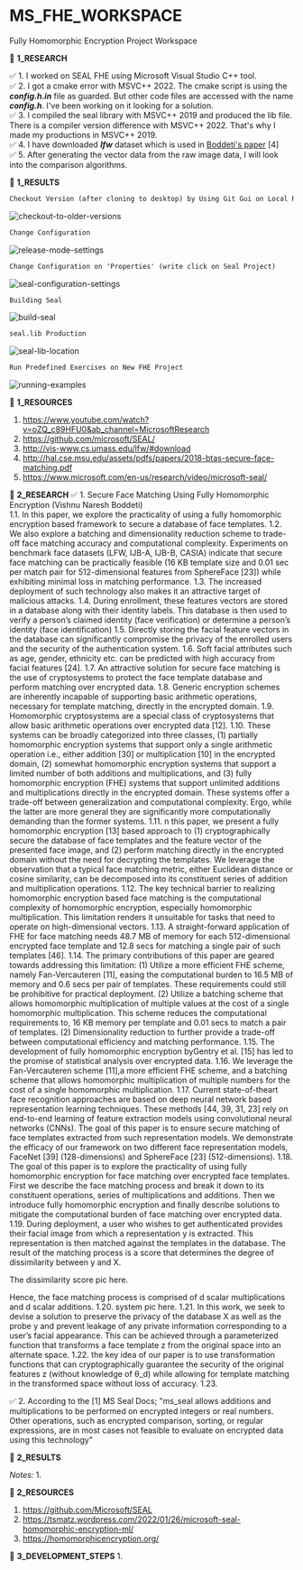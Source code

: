 # MS_FHE_WORKSPACE
Fully Homomorphic Encryption Project Workspace


🏁 **1_RESEARCH**

✅ 1. I worked on SEAL FHE using Microsoft Visual Studio C++ tool.\
✅ 2. I got a cmake error with MSVC++ 2022. The cmake script is using the ***config.h.in*** file as guarded. But other code files are accessed with the name ***config.h***. I've been working on it looking for a solution.\
✅ 3. I compiled the seal library with MSVC++ 2019 and produced the lib file. There is a compiler version difference with MSVC++ 2022. That's why I made my productions in  MSVC++ 2019.\
✅ 4. I have downloaded ***lfw*** dataset which is used in [Boddeti's paper](http://hal.cse.msu.edu/assets/pdfs/papers/2018-btas-secure-face-matching.pdf) [4] \
✅ 5. After generating the vector data from the raw image data, I will look into the comparison algorithms.

🏁 **1_RESULTS**
```diff
Checkout Version (after cloning to desktop) by Using Git Gui on Local Repository
```
![checkout-to-older-versions](https://user-images.githubusercontent.com/54834769/189739779-1fc3ef62-ada9-412b-9c6b-e9168d29f9d4.PNG)

```diff
Change Configuration
```
![release-mode-settings](https://user-images.githubusercontent.com/54834769/189739997-191ae5b5-f6bc-4103-8923-b75ac66d5da5.PNG)
```diff
Change Configuration on 'Properties' (write click on Seal Project)
```
![seal-configuration-settings](https://user-images.githubusercontent.com/54834769/189740403-5f00cc10-b841-41f7-8eb1-988198bfe3f5.PNG)

```diff
Building Seal
```
![build-seal](https://user-images.githubusercontent.com/54834769/189739399-c8c53b91-6ce1-484f-acde-5daaba7b84d8.PNG)

```diff
seal.lib Production
```
![seal-lib-location](https://user-images.githubusercontent.com/54834769/189740810-1a70a809-57ce-4db5-bb26-72392ea28a87.PNG)

```diff
Run Predefined Exercises on New FHE Project
```
![running-examples](https://user-images.githubusercontent.com/54834769/189740263-c1e5b54e-bc1f-47d6-be0c-85609da79e40.PNG)


🏁 **1_RESOURCES**
1. https://www.youtube.com/watch?v=oZQ_c89HFU0&ab_channel=MicrosoftResearch
2. https://github.com/microsoft/SEAL/
3. http://vis-www.cs.umass.edu/lfw/#download
4. http://hal.cse.msu.edu/assets/pdfs/papers/2018-btas-secure-face-matching.pdf
5. https://www.microsoft.com/en-us/research/video/microsoft-seal/


🏁 **2_RESEARCH**
✅ 1. Secure Face Matching Using Fully Homomorphic Encryption (Vishnu Naresh Boddeti)\
1.1. In this paper, we explore the practicality of using a fully homomorphic encryption based framework to secure a database of face templates.
1.2. We also explore a batching and dimensionality reduction scheme to trade-off face matching accuracy and computational complexity. Experiments on benchmark face datasets (LFW, IJB-A, IJB-B, CASIA) indicate that secure face matching can be practically feasible (16 KB template size and 0.01 sec per match pair for 512-dimensional features from SphereFace [23]) while exhibiting minimal loss in matching performance.
1.3. The increased deployment of such technology also makes it an attractive target of malicious attacks.
1.4. During enrollment, these features vectors are stored in a database along with their identity labels. This database is then used to verify a person’s claimed identity (face verification) or determine a person’s identity (face identification)
1.5. Directly storing the facial feature vectors in the database can significantly compromise the privacy of the enrolled users and the security of the authentication system.
1.6. Soft facial attributes such as age, gender, ethnicity etc. can be predicted with high accuracy from facial features [24].
1.7. An attractive solution for secure face matching is the use of cryptosystems to protect the face template database and perform matching over encrypted data.
1.8. Generic encryption schemes are inherently incapable of supporting basic arithmetic operations, necessary for template matching, directly in the encrypted domain.
1.9. Homomorphic cryptosystems are a special class of cryptosystems that allow basic arithmetic operations over encrypted data [12].
1.10. These systems can be broadly categorized into three classes,
(1) partially homomorphic encryption systems that support only a single arithmetic operation i.e., either addition [30] or multiplication [10] in the encrypted domain,
(2) somewhat homomorphic encryption systems that support a limited number of both additions and multiplications, and
(3) fully homomorphic encryption (FHE) systems that support unlimited additions and multiplications directly in the encrypted domain. These systems offer a trade-off between generalization and computational complexity. Ergo, while the latter are more general they are significantly more computationally demanding than the former systems.
1.11. n this paper, we present a fully homomorphic encryption [13] based approach to
(1) cryptographically secure the database of face templates and the feature vector of the presented face image, and
(2) perform matching directly in the encrypted domain without the need for decrypting the templates.
We leverage the observation that a typical face matching metric, either Euclidean distance or cosine similarity, can be decomposed into its constituent series of addition and multiplication operations.
1.12. The key technical barrier to realizing homomorphic encryption based face matching is the computational complexity of homomorphic encryption, especially homomorphic multiplication. This limitation renders it unsuitable for tasks that need to operate on high-dimensional vectors.
1.13. A straight-forward application of FHE for face matching needs 48.7 MB of memory for each 512-dimensional encrypted face template and 12.8 secs for matching a single pair of such templates [46].
1.14. The primary contributions of this paper are geared towards addressing this limitation:
(1) Utilize a more efficient FHE scheme, namely Fan-Vercauteren [11], easing the computational burden to 16.5 MB of memory and 0.6 secs per pair of templates. These requirements could still be prohibitive for practical deployment.
(2) Utilize a batching scheme that allows homomorphic multiplication of multiple values at the cost of a single homomorphic multiplication. This scheme reduces the computational requirements to, 16 KB memory per template and 0.01 secs to match a pair of templates.
(2) Dimensionality reduction to further provide a trade-off between computational efficiency and matching performance.
1.15. The development of fully homomorphic encryption byGentry et al. [15] has led to the promise of statistical analysis over encrypted data.
1.16. We leverage the Fan-Vercauteren scheme [11],a more efficient FHE scheme, and a batching scheme that allows homomorphic multiplication of multiple numbers for the cost of a single homomorphic multiplication.
1.17. Current state-of-theart face recognition approaches are based on deep neural network based representation learning techniques. These methods [44, 39, 31, 23] rely on end-to-end learning of feature extraction models using convolutional neural networks (CNNs). The goal of this paper is to ensure secure matching of face templates extracted from such representation models. We demonstrate the efficacy of our framework on two different face representation models, FaceNet [39] (128-dimensions) and SphereFace [23] (512-dimensions).
1.18. The goal of this paper is to explore the practicality of using fully homomorphic encryption for face matching over encrypted face templates. First we describe the face matching process and break it down to its constituent operations, series of multiplications and additions. Then we introduce fully homomorphic encryption and finally describe solutions to mitigate the computational burden of face matching over encrypted data.
1.19. During deployment, a user who wishes to get authenticated provides their facial image from which a representation y is extracted. This representation is then matched against the
templates in the database. The result of the matching process is a score that determines the degree of dissimilarity between y and X.

The dissimilarity score pic here.

Hence, the face matching process is comprised of d scalar multiplications and d scalar additions.
1.20. system pic here.
1.21. In this work, we seek to devise a solution to preserve the privacy of the database X as well as the probe y and prevent leakage of any private information corresponding to a user’s facial appearance. This can be achieved through a parameterized function that transforms a face template z from the original space into an alternate space.
1.22. the key idea of our paper is to use transformation functions that can cryptographically guarantee the security of the original features z (without knowledge of θ_d) while allowing for template matching in the transformed space without loss of accuracy.
1.23. 

✅ 2. According to the [1] MS Seal Docs; "ms_seal allows additions and multiplications to be performed on encrypted integers or real numbers. Other operations,
such as encrypted comparison, sorting, or regular expressions, are in most cases not feasible to evaluate on encrypted data using this technology"

🏁 **2_RESULTS**

*Notes:*
1. 


🏁 **2_RESOURCES**
1. https://github.com/Microsoft/SEAL
2. https://tsmatz.wordpress.com/2022/01/26/microsoft-seal-homomorphic-encryption-ml/
3. https://homomorphicencryption.org/


🏁 **3_DEVELOPMENT_STEPS**
1. 
